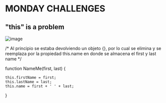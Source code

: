 # MONDAY CHALLENGES

## "this" is a problem


![image](https://user-images.githubusercontent.com/117783981/214958041-fd6ff34c-32c4-43c6-b37b-07580348a7b0.png)

/* Al principio se estaba devolviendo un objeto {}, por lo cual se elimina y se reemplaza por la propiedad this.name en donde se almacena el first 
y last name
*/

function NameMe(first, last) {

    this.firstName = first;
    this.lastName = last;
    this.name = first + ' ' + last;
}
